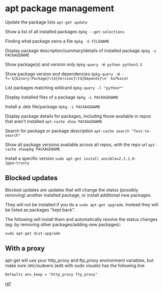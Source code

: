 # apt package management

Update the package lists
`apt-get update`

Show a list of all installed packages
`dpkg --get-selections`

Finding what package owns a file
`dpkg -S FILENAME`

Display package description/summary/details of installed package
`dpkg -s PACKAGENAME`

Show package(s) and version only
`dpkg-query -W python python3.5`

Show package version and dependencies
`dpkg-query -W -f='${binary:Package}\t${Version}\t${Depends}\n' kafkacat`

List packages matching wildcard
`dpkg-query -l "python*"`

Display installed files of a package
`dpkg -L PACKAGENAME`

Install a .deb file/package
`dpkg -i PACKAGENAME`

Display package details for packages, including those available in repos that aren't installed
`apt-cache show PACKAGENAME`

Search for package or package description
`apt-cache search "Text-to-search"`

Show all package versions available across all repos, with the repo url
`apt-cache showpkg PACKAGENAME`

Install a specific version
`sudo apt-get install ansible=2.2.1.0-1ppa~trusty`

## Blocked updates

Blocked updates are updates that will change the status (possibly removing) another installed package, or install additional new packages.

They will not be installed if you do a `sudo apt-get upgrade`. Instead they will be listed as packages "kept back".

The following will install them and automatically resolve the status changes (eg: by removing other packages/adding new packages):

`sudo apt-get dist-upgrade`

## With a proxy

apt-get will use your http_proxy and ftp_proxy environment variables, but make sure /etc/sudoers (edit with sudo visudo) has the following line

```
Defaults env_keep = "http_proxy ftp_proxy"
```

[ref](http://askubuntu.com/questions/7470/how-to-run-sudo-apt-get-update-through-proxy-in-commandline)

